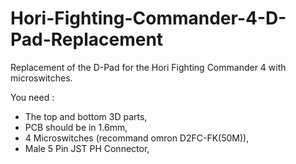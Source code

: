 # Hori-Fighting-Commander-4-D-Pad-Replacement
Replacement of the D-Pad for the Hori Fighting Commander 4 with microswitches.

You need :
- The top and bottom 3D parts,
- PCB should be in 1.6mm,
- 4 Microswitches (recommand omron D2FC-FK(50M)),
- Male 5 Pin JST PH Connector,
